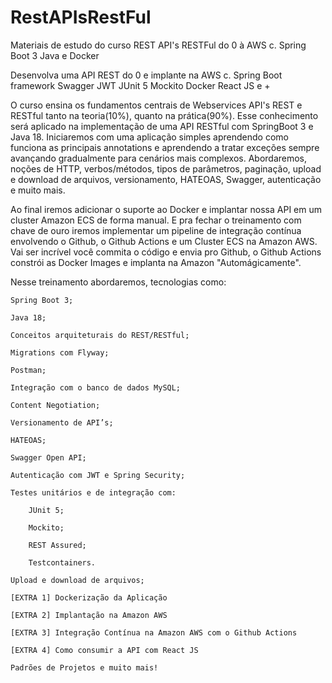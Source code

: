 # RestAPIsRestFul
Materiais de estudo do curso REST API's RESTFul do 0 à AWS c. Spring Boot 3 Java e Docker

Desenvolva uma API REST do 0 e implante na AWS c. Spring Boot framework Swagger JWT JUnit 5 Mockito Docker React JS e +

O curso ensina os fundamentos centrais de Webservices API's REST e RESTful tanto na teoria(10%), quanto na prática(90%). Esse conhecimento será aplicado na implementação de uma API RESTful com SpringBoot 3 e Java 18. Iniciaremos com uma aplicação simples aprendendo como funciona as principais annotations e aprendendo a tratar exceções sempre avançando gradualmente para cenários mais complexos. Abordaremos, noções de HTTP, verbos/métodos, tipos de parâmetros, paginação, upload e download de arquivos, versionamento, HATEOAS, Swagger, autenticação e muito mais.

Ao final iremos adicionar o suporte ao Docker e implantar nossa API em um cluster Amazon ECS de forma manual. E pra fechar o treinamento com chave de ouro iremos implementar um pipeline de integração contínua envolvendo o Github, o Github Actions e um Cluster ECS na Amazon AWS. Vai ser incrível você commita o código e envia pro Github, o Github Actions constrói as Docker Images e implanta na Amazon "Automágicamente".

Nesse treinamento abordaremos, tecnologias como:


    Spring Boot 3;

    Java 18;

    Conceitos arquiteturais do REST/RESTful;

    Migrations com Flyway;

    Postman;

    Integração com o banco de dados MySQL;

    Content Negotiation;

    Versionamento de API’s;

    HATEOAS;

    Swagger Open API;

    Autenticação com JWT e Spring Security;

    Testes unitários e de integração com:

        JUnit 5;

        Mockito;

        REST Assured;

        Testcontainers.

    Upload e download de arquivos;

    [EXTRA 1] Dockerização da Aplicação

    [EXTRA 2] Implantação na Amazon AWS

    [EXTRA 3] Integração Contínua na Amazon AWS com o Github Actions

    [EXTRA 4] Como consumir a API com React JS

    Padrões de Projetos e muito mais!
